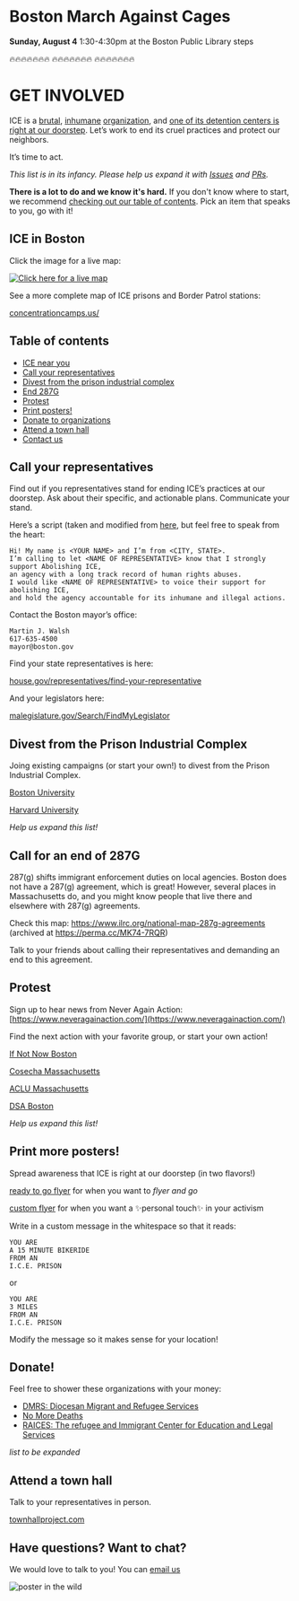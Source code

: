# Boston March Against Cages
**Sunday, August 4**
1:30-4:30pm at the Boston Public Library steps

:fire::fire::fire::fire::fire::fire::fire:
:fire::fire::fire::fire::fire::fire::fire:
:fire::fire::fire::fire::fire::fire::fire:

# GET INVOLVED

ICE is a [brutal](https://www.bostonmagazine.com/news/2019/07/02/ayanna-pressley-migrant-detention-centers-texas/), [inhumane](https://www.theatlantic.com/politics/archive/2019/07/border-patrols-oversight-sick-migrant-children/593224/) [organization](https://www.aclu.org/press-releases/aclu-obtains-documents-showing-widespread-abuse-child-immigrants-us-custody), and [one of its detention centers is right at our doorstep](https://www.ice.gov/detention-facility/suffolk-county-house-corrections-south-bay). Let’s work to end its cruel practices and protect our neighbors.

It’s time to act.

*This list is in its infancy. Please help us expand it with [Issues](https://github.com/ice-here/resist/issues) and [PRs](https://github.com/ice-here/resist/pulls).*

**There is a lot to do and we know it's hard.**
If you don't know where to start, we recommend [checking out our table of contents](#table-of-contents). Pick an item that speaks to you, go with it!

## ICE in Boston

Click the image for a live map:

<a href="https://www.google.com/maps/dir//20+Bradston+St,+Boston,+MA+02118/@42.3384099,-71.0743283,16z/data=!4m8!4m7!1m0!1m5!1m1!1s0x89e37a41f1bb07b7:0xb25dd55c9b895206!2m2!1d-71.0676979!2d42.3344088">
  <img src="./suffolk-county-ice-map.jpg" alt="Click here for a live map"></a>

See a more complete map of ICE prisons and Border Patrol stations:

[concentrationcamps.us/](https://concentrationcamps.us/)

## Table of contents
- [ICE near you](#ice-in-boston)
- [Call your representatives](#call-your-representatives)
- [Divest from the prison industrial complex](#divest-from-the-prison-industrial-complex)
- [End 287G](#call-for-an-end-of-287g)
- [Protest](#protest)
- [Print posters!](#print-more-posters)
- [Donate to organizations](#donate)
- [Attend a town hall](#attend-a-town-hall)
- [Contact us](#have-questions-want-to-chat)


## Call your representatives

Find out if you representatives stand for ending ICE’s practices at our doorstep. Ask about their specific, and actionable plans. Communicate your stand.

Here’s a script (taken and modified from [here](https://breakice.org/), but feel free to speak from the heart:

```
Hi! My name is <YOUR NAME> and I’m from <CITY, STATE>. 
I’m calling to let <NAME OF REPRESENTATIVE> know that I strongly support Abolishing ICE, 
an agency with a long track record of human rights abuses. 
I would like <NAME OF REPRESENTATIVE> to voice their support for abolishing ICE, 
and hold the agency accountable for its inhumane and illegal actions.
```

Contact the Boston mayor’s office:
```
Martin J. Walsh
617-635-4500 
mayor@boston.gov
```

Find your state representatives is here:

[house.gov/representatives/find-your-representative](https://www.house.gov/representatives/find-your-representative)

And your legislators here:

[malegislature.gov/Search/FindMyLegislator](https://malegislature.gov/Search/FindMyLegislator)


## Divest from the Prison Industrial Complex

Joing existing campaigns (or start your own!) to divest from the Prison Industrial Complex.

[Boston University](https://www.facebook.com/BUStudentsAgainstMassIncarceration/)

[Harvard University](https://harvardprisondivest.org/)

*Help us expand this list!*

## Call for an end of 287G

287(g) shifts immigrant enforcement duties on local agencies. 
Boston does not have a 287(g) agreement, which is great! However, several places in Massachusetts do, and you might know people that live there and elsewhere with 287(g) agreements.

Check this map: https://www.ilrc.org/national-map-287g-agreements (archived at https://perma.cc/MK74-7RQR)

Talk to your friends about calling their representatives and demanding an end to this agreement.

## Protest

Sign up to hear news from Never Again Action: [https://www.neveragainaction.com/](https://www.neveragainaction.com/)

Find the next action with your favorite group, or start your own action!

[If Not Now Boston](https://www.facebook.com/ifnotnowboston/events/)

[Cosecha Massachusetts](https://www.facebook.com/pg/cosechaenmassachusetts/events/)

[ACLU Massachusetts](https://www.facebook.com/pg/aclumass/events/)

[DSA Boston](https://www.facebook.com/pg/BostonDSA/events/)

*Help us expand this list!*


## Print more posters!

Spread awareness that ICE is right at our doorstep (in two flavors!)

[ready to go flyer](./ice-smaller-filled-in.pdf) for when you want to *flyer and go*

[custom flyer](./ice-custom.pdf) for when you want a :sparkles:personal touch:sparkles: in your activism

Write in a custom message in the whitespace so that it reads:

```
YOU ARE
A 15 MINUTE BIKERIDE 
FROM AN 
I.C.E. PRISON
```
or 

```
YOU ARE
3 MILES
FROM AN 
I.C.E. PRISON
```

Modify the message so it makes sense for your location!

## Donate!

Feel free to shower these organizations with your money: 

- [DMRS: Diocesan Migrant and Refugee Services](http://www.dmrs-ep.org/donate/)
- [No More Deaths](http://forms.nomoredeaths.org/donate-money/)
- [RAICES: The refugee and Immigrant Center for Education and Legal Services](https://www.raicestexas.org/donate/)

*list to be expanded*


## Attend a town hall

Talk to your representatives in person.

[townhallproject.com](https://townhallproject.com/)
  
## Have questions? Want to chat?

We would love to talk to you! You can <a href="mailto:ourcommunityice@gmail.com">email us</a> 

![poster in the wild](./poster.jpg)
